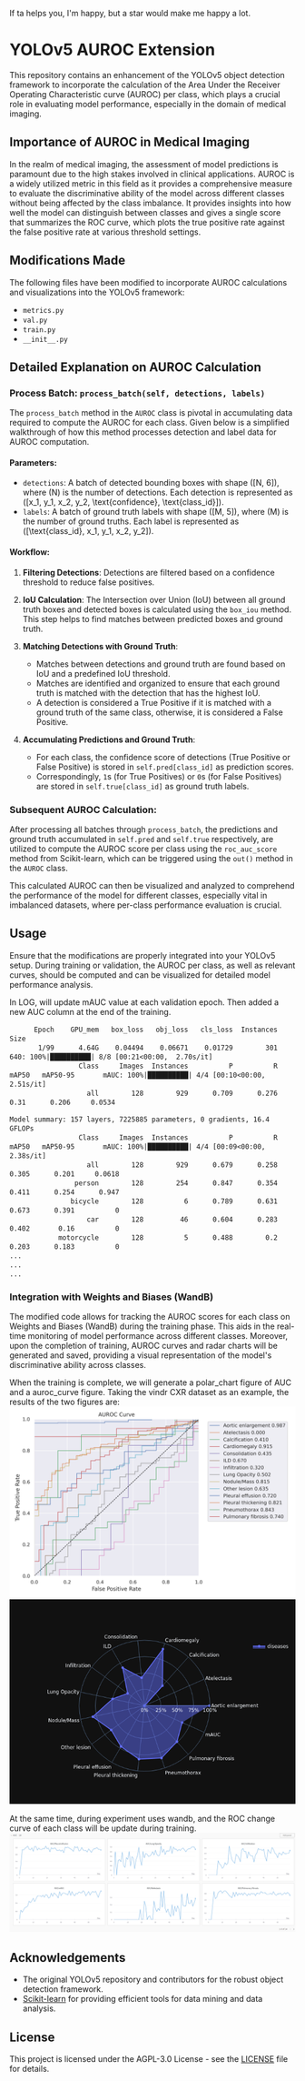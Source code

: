 If ta helps you, I'm happy, but a star would make me happy a lot. 

# YOLOv5 AUROC Extension

This repository contains an enhancement of the YOLOv5 object detection framework to incorporate the calculation of the Area Under the Receiver Operating Characteristic curve (AUROC) per class, which plays a crucial role in evaluating model performance, especially in the domain of medical imaging.

## Importance of AUROC in Medical Imaging

In the realm of medical imaging, the assessment of model predictions is paramount due to the high stakes involved in clinical applications. AUROC is a widely utilized metric in this field as it provides a comprehensive measure to evaluate the discriminative ability of the model across different classes without being affected by the class imbalance. It provides insights into how well the model can distinguish between classes and gives a single score that summarizes the ROC curve, which plots the true positive rate against the false positive rate at various threshold settings.

## Modifications Made

The following files have been modified to incorporate AUROC calculations and visualizations into the YOLOv5 framework:

- `metrics.py`
- `val.py`
- `train.py`
- `__init__.py`

## Detailed Explanation on AUROC Calculation

### Process Batch: `process_batch(self, detections, labels)`

The `process_batch` method in the `AUROC` class is pivotal in accumulating data required to compute the AUROC for each class. Given below is a simplified walkthrough of how this method processes detection and label data for AUROC computation.

#### Parameters:
- `detections`: A batch of detected bounding boxes with shape \([N, 6]\), where \(N\) is the number of detections. Each detection is represented as \([x_1, y_1, x_2, y_2, \text{confidence}, \text{class\_id}]\).
- `labels`: A batch of ground truth labels with shape \([M, 5]\), where \(M\) is the number of ground truths. Each label is represented as \([\text{class\_id}, x_1, y_1, x_2, y_2]\).

#### Workflow:
1. **Filtering Detections**: Detections are filtered based on a confidence threshold to reduce false positives.
   
2. **IoU Calculation**: The Intersection over Union (IoU) between all ground truth boxes and detected boxes is calculated using the `box_iou` method. This step helps to find matches between predicted boxes and ground truth.

3. **Matching Detections with Ground Truth**: 
    - Matches between detections and ground truth are found based on IoU and a predefined IoU threshold.
    - Matches are identified and organized to ensure that each ground truth is matched with the detection that has the highest IoU.
    - A detection is considered a True Positive if it is matched with a ground truth of the same class, otherwise, it is considered a False Positive.

4. **Accumulating Predictions and Ground Truth**:
    - For each class, the confidence score of detections (True Positive or False Positive) is stored in `self.pred[class_id]` as prediction scores.
    - Correspondingly, `1`s (for True Positives) or `0`s (for False Positives) are stored in `self.true[class_id]` as ground truth labels.

### Subsequent AUROC Calculation:

After processing all batches through `process_batch`, the predictions and ground truth accumulated in `self.pred` and `self.true` respectively, are utilized to compute the AUROC score per class using the `roc_auc_score` method from Scikit-learn, which can be triggered using the `out()` method in the `AUROC` class.

This calculated AUROC can then be visualized and analyzed to comprehend the performance of the model for different classes, especially vital in imbalanced datasets, where per-class performance evaluation is crucial.

## Usage

Ensure that the modifications are properly integrated into your YOLOv5 setup. During training or validation, the AUROC per class, as well as relevant curves, should be computed and can be visualized for detailed model performance analysis.

In LOG, will update mAUC value at each validation epoch. Then added a new AUC column at the end of the training.

```
      Epoch    GPU_mem   box_loss   obj_loss   cls_loss  Instances       Size
       1/99      4.64G    0.04494    0.06671    0.01729        301        640: 100%|██████████| 8/8 [00:21<00:00,  2.70s/it]
                 Class     Images  Instances          P          R      mAP50   mAP50-95       mAUC: 100%|██████████| 4/4 [00:10<00:00,  2.51s/it]
                   all        128        929      0.709      0.276       0.31      0.206     0.0534
```

```
Model summary: 157 layers, 7225885 parameters, 0 gradients, 16.4 GFLOPs
                 Class     Images  Instances          P          R      mAP50   mAP50-95       mAUC: 100%|██████████| 4/4 [00:09<00:00,  2.38s/it]
                   all        128        929      0.679      0.258      0.305      0.201     0.0618
                person        128        254      0.847      0.354      0.411      0.254      0.947
               bicycle        128          6      0.789      0.631      0.673      0.391          0
                   car        128         46      0.604      0.283      0.402       0.16          0
            motorcycle        128          5      0.488        0.2      0.203      0.183          0
...
...
...
```

### Integration with Weights and Biases (WandB)

The modified code allows for tracking the AUROC scores for each class on Weights and Biases (WandB) during the training phase. This aids in the real-time monitoring of model performance across different classes. Moreover, upon the completion of training, AUROC curves and radar charts will be generated and saved, providing a visual representation of the model's discriminative ability across classes.

When the training is complete, we will generate a polar_chart figure of AUC and a auroc_curve figure.
Taking the vindr CXR dataset as an example, the results of the two figures are:
![image](images/AUROC_Curve.png)
![image](images/polar_chart.png)

At the same time, during experiment uses wandb, and the ROC change curve of each class will be update during training.
![image](images/Wandb.png)

## Acknowledgements

- The original YOLOv5 repository and contributors for the robust object detection framework.
- [Scikit-learn](https://scikit-learn.org/stable/) for providing efficient tools for data mining and data analysis.

## License

This project is licensed under the AGPL-3.0 License - see the [LICENSE](LICENSE) file for details.






